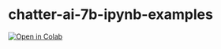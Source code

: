 # chatter-ai-7b-ipynb-examples
[![Open in Colab](https://colab.research.google.com/assets/colab-badge.svg)](https://colab.research.google.com/github/chatter-ai-en/chatter-ai-7b-ipynb-examples/blob/main/ChatterAI.ipynb)
